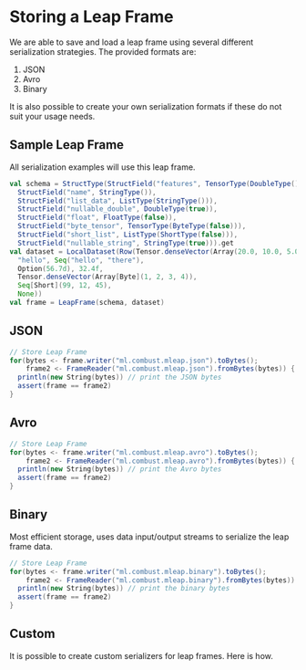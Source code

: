 # Storing a Leap Frame

We are able to save and load a leap frame using several different
serialization strategies. The provided formats are:

1. JSON
2. Avro
3. Binary

It is also possible to create your own serialization formats if these do
not suit your usage needs.

## Sample Leap Frame

All serialization examples will use this leap frame.

```scala
val schema = StructType(StructField("features", TensorType(DoubleType())),
  StructField("name", StringType()),
  StructField("list_data", ListType(StringType())),
  StructField("nullable_double", DoubleType(true)),
  StructField("float", FloatType(false)),
  StructField("byte_tensor", TensorType(ByteType(false))),
  StructField("short_list", ListType(ShortType(false))),
  StructField("nullable_string", StringType(true))).get
val dataset = LocalDataset(Row(Tensor.denseVector(Array(20.0, 10.0, 5.0)),
  "hello", Seq("hello", "there"),
  Option(56.7d), 32.4f,
  Tensor.denseVector(Array[Byte](1, 2, 3, 4)),
  Seq[Short](99, 12, 45),
  None))
val frame = LeapFrame(schema, dataset)
```

## JSON

```scala
// Store Leap Frame
for(bytes <- frame.writer("ml.combust.mleap.json").toBytes();
    frame2 <- FrameReader("ml.combust.mleap.json").fromBytes(bytes)) {
  println(new String(bytes)) // print the JSON bytes
  assert(frame == frame2)
}
```

## Avro

```scala
// Store Leap Frame
for(bytes <- frame.writer("ml.combust.mleap.avro").toBytes();
    frame2 <- FrameReader("ml.combust.mleap.avro").fromBytes(bytes)) {
  println(new String(bytes)) // print the Avro bytes
  assert(frame == frame2)
}
```

## Binary

Most efficient storage, uses data input/output streams to serialize the
leap frame data.

```scala
// Store Leap Frame
for(bytes <- frame.writer("ml.combust.mleap.binary").toBytes();
    frame2 <- FrameReader("ml.combust.mleap.binary").fromBytes(bytes)) {
  println(new String(bytes)) // print the binary bytes
  assert(frame == frame2)
}
```

## Custom

It is possible to create custom serializers for leap frames. Here is
how.
